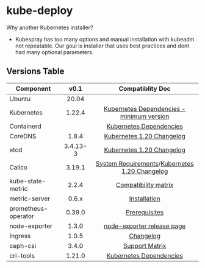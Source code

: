 # kube-deploy
Why another Kubernetes installer?  
* Kubespray has too many options and manual installation with kubeadm not repeatable. Our goul is installer that uses best practices and dont had many optional parameters.

## Versions Table
| Component     |  v0.1 | Compatiblity Doc |
| ------------- |:------:| :--------------: | 
| Ubuntu        | 20.04  |   |
| Kubernetes    | 1.22.4 | [Kubernetes Dependencies - minimum version](https://github.com/kubernetes/kubernetes/blob/master/build/dependencies.yaml) |
| Containerd    |        | [Kubernetes Dependencies](https://github.com/kubernetes/kubernetes/blob/master/CHANGELOG/CHANGELOG-1.22.md) |
| CoreDNS       | 1.8.4  | [Kubernetes 1.20 Changelog](https://github.com/kubernetes/kubernetes/blob/master/CHANGELOG/CHANGELOG-1.20.md#feature-11)
| etcd          |  3.4.13-3 | [Kubernetes 1.20 Changelog](https://github.com/kubernetes/kubernetes/blob/master/CHANGELOG/CHANGELOG-1.20.md#bug-or-regression-15)
| Calico        | 3.19.1 | [System Requirements](https://docs.projectcalico.org/archive/v3.16/getting-started/kubernetes/requirements)/[Kubernetes 1.20 Changelog](https://github.com/kubernetes/kubernetes/blob/master/CHANGELOG/CHANGELOG-1.20.md#bug-or-regression-15) |
| kube-state-metric   | 2.2.4  | [Compatibility matrix](https://github.com/kubernetes/kube-state-metrics#compatibility-matrix) |
| metric-server       | 0.6.x  | [Installation](https://github.com/kubernetes-sigs/metrics-server#installation) |
| prometheus-operator | 0.39.0 | [Prerequisites](https://github.com/prometheus-operator/prometheus-operator#prerequisites) |
| node-exporter       | 1.3.0 | [node-exporter release page](https://github.com/prometheus/node_exporter/releases) |
| Ingress             | 1.0.5 | [Changelog](https://github.com/kubernetes/ingress-nginx/blob/master/Changelog.md) |
| ceph-csi            | 3.4.0  | [Support Matrix](https://github.com/ceph/ceph-csi#support-matrix) |
| cri-tools           | 1.21.0 | [Kubernetes Dependencies](https://github.com/kubernetes/kubernetes/blob/master/CHANGELOG/CHANGELOG-1.22.md) |
